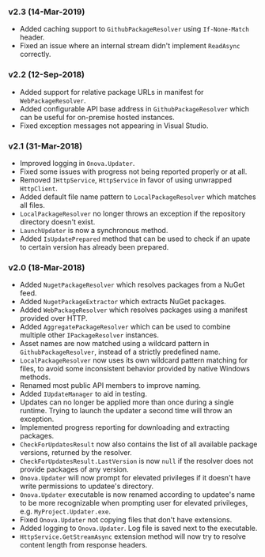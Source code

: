 ### v2.3 (14-Mar-2019)

- Added caching support to `GithubPackageResolver` using `If-None-Match` header.
- Fixed an issue where an internal stream didn't implement `ReadAsync` correctly.

### v2.2 (12-Sep-2018)

- Added support for relative package URLs in manifest for `WebPackageResolver`.
- Added configurable API base address in `GithubPackageResolver` which can be useful for on-premise hosted instances.
- Fixed exception messages not appearing in Visual Studio.

### v2.1 (31-Mar-2018)

- Improved logging in `Onova.Updater`.
- Fixed some issues with progress not being reported properly or at all.
- Removed `IHttpService`, `HttpService` in favor of using unwrapped `HttpClient`.
- Added default file name pattern to `LocalPackageResolver` which matches all files.
- `LocalPackageResolver` no longer throws an exception if the repository directory doesn't exist.
- `LaunchUpdater` is now a synchronous method.
- Added `IsUpdatePrepared` method that can be used to check if an upate to certain version has already been prepared.

### v2.0 (18-Mar-2018)

- Added `NugetPackageResolver` which resolves packages from a NuGet feed.
- Added `NugetPackageExtractor` which extracts NuGet packages.
- Added `WebPackageResolver` which resolves packages using a manifest provided over HTTP.
- Added `AggregatePackageResolver` which can be used to combine multiple other `IPackageResolver` instances.
- Asset names are now matched using a wildcard pattern in `GithubPackageResolver`, instead of a strictly predefined name.
- `LocalPackageResolver` now uses its own wildcard pattern matching for files, to avoid some inconsistent behavior provided by native Windows methods.
- Renamed most public API members to improve naming.
- Added `IUpdateManager` to aid in testing.
- Updates can no longer be applied more than once during a single runtime. Trying to launch the updater a second time will throw an exception.
- Implemented progress reporting for downloading and extracting packages.
- `CheckForUpdatesResult` now also contains the list of all available package versions, returned by the resolver.
- `CheckForUpdatesResult.LastVersion` is now `null` if the resolver does not provide packages of any version.
- `Onova.Updater` will now prompt for elevated privileges if it doesn't have write permissions to updatee's directory.
- `Onova.Updater` executable is now renamed according to updatee's name to be more recognizable when prompting user for elevated privileges, e.g. `MyProject.Updater.exe`.
- Fixed `Onova.Updater` not copying files that don't have extensions.
- Added logging to `Onova.Updater`. Log file is saved next to the executable.
- `HttpService.GetStreamAsync` extension method will now try to resolve content length from response headers.